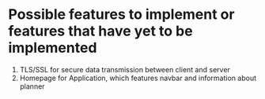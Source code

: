 # Possible features to implement or features that have yet to be implemented
<ol>
    <li>TLS/SSL for secure data transmission between client and server</li>
    <li>Homepage for Application, which features navbar and information about planner</li>
</ol>